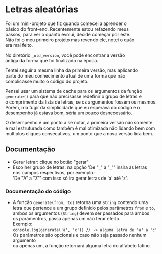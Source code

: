 # Letras aleatórias

Foi um mini-projeto que fiz quando comecei a aprender o  
básico do front-end. Recentemente estou refazendo meus  
passos, para ver o quanto evolui, decide começar por este.  
Não foi o meu primeiro projeto mas revendo ele, notei o quão  
era mal feito.  

No diretório ```_old_version```, você pode encontrar a versão  
antiga da forma que foi finalizado na época.  

Tentei seguir a mesma linha da primeira versão, mas aplicando  
parte do meu conhecimento atual de uma forma que não  
complicasse muito o código do projeto.  

Pensei usar um sistema de cache para os argumentos da função  
```generate()``` para que não precisasse redefinir o grupo de letras e   
o comprimento da lista de letras, se os argumentos fossem os mesmos.  
Porém, iria fugir da simplicidade que eu esperava do código e o  
desempenho já estava bom, séria um pouco desnecessário.

O desempenho é um ponto a se notar, a primeira versão não somente  
é mal estruturada como também é mal otimizada não lidando bem com  
multiplos cliques consecutivos, um ponto que a nova versão lida bem.  

## Documentação 

* Gerar letrar: clique no botão "gerar" 
* Escolher grupo de letras: na opção 'De "\_" a "\_"' insira as letras   
nos campos respectivos, por exemplo:  
'De "A" a "Z"' com isso só ira gerar letras de 'a' até 'z'. 

### Documentação do código

* A função ```generate(from, to)``` retorna uma ```String``` contendo uma  
letra que pertence a um grupo definido pelos parâmetros ```from``` e ```to```,  
ambos os argumentos (```String```) devem ser passados para ambos  
os parâmentros, passa apenas um não terar efeito.  
  Exemplo:  
  ```console.log(generate('a', 'c')) // -> alguma letra de 'a' a 'c'```  
Os parâmetros são opcionais e caso não seja passado nenhum argumento  
ou apenas um, a função retornará alguma letra do alfabeto latino.